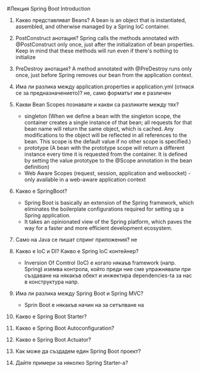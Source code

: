 #Лекция Spring Boot Introduction

1. Какво представляват Beans?
   A bean is an object that is instantiated, assembled, and otherwise managed by a Spring IoC container.

2. PostConstruct анотация?
   Spring calls the methods annotated with @PostConstruct only once, just after the initialization of bean properties. Keep in mind that these methods will run even if there's nothing to initialize

3. PreDestroy анотация?
   A method annotated with @PreDestroy runs only once, just before Spring removes our bean from the application context.

4. Има ли разлика между application.properties и application.yml (отнася се за предназначението)?
    не, само форматът им е различен    

5. Какви Bean Scopes познавате и какви са разликите между тях?
   - singleton (When we define a bean with the singleton scope, the container creates a single instance of that bean; all requests for that bean name will return the same object, which is cached. Any modifications to the object will be reflected in all references to the bean. This scope is the default value if no other scope is specified.)
   - prototype (A bean with the prototype scope will return a different instance every time it is requested from the container. It is defined by setting the value prototype to the @Scope annotation in the bean definition)
   - Web Aware Scopes (request, session, application and websocket) - only available in a web-aware application context
   
6. Какво е SpringBoot?
   - Spring Boot is basically an extension of the Spring framework, which eliminates the boilerplate configurations required for setting up a Spring application.
   - It takes an opinionated view of the Spring platform, which paves the way for a faster and more efficient development ecosystem.

7. Само на Java се пишат спринг приложения?
    не

8. Какво е IoC и DI? Какво е Spring IoC контейнер? 
    - Inversion Of Comtrol (IoC) е когато някаъв framework (напр. Spring) иземва контрола, който преди ние сме упражнявали при създаване на някакъв обект и инжектира dependencies-ta за нас в конструктура напр.
9. Има ли разлика между Spring Boot и Spring MVC?
   - Sprin Boot e някакъв начин на за сетъпване на 
10. Какво е Spring Boot Starter?
11. Какво е Spring Boot Autoconfiguration?
12. Какво е Spring Boot Actuator?
13. Как може да създадем един Spring Boot проект?
14. Дайте примери за няколко Spring Starter-а?